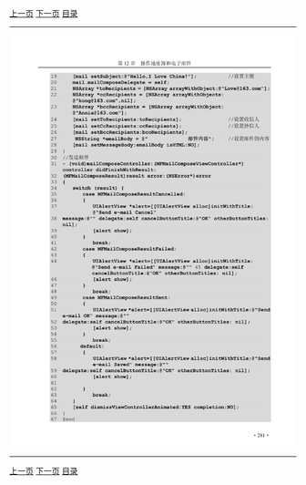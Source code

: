 [上一页](292.md) [下一页](294.md) [目录](../README.md)

***

![293](../images/293.png)

***

[上一页](292.md) [下一页](294.md) [目录](../README.md)